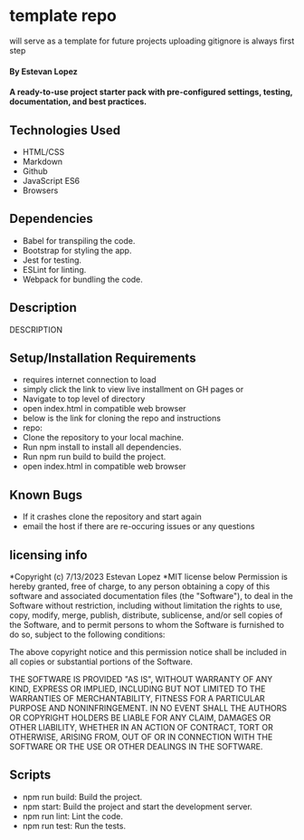 # template repo
 will serve as a template for future projects
uploading gitignore is always first step

 #### By Estevan Lopez

#### A ready-to-use project starter pack with pre-configured settings, testing, documentation, and best practices.

## Technologies Used

* HTML/CSS
* Markdown
* Github
* JavaScript ES6
* Browsers
## Dependencies
* Babel for transpiling the code.
* Bootstrap for styling the app.
* Jest for testing.
* ESLint for linting.
* Webpack for bundling the code.


## Description
DESCRIPTION




## Setup/Installation Requirements

* requires internet connection to load
* simply click the link to view live installment on GH pages 
 or
* Navigate to top level of directory
* open index.html in compatible web browser
* below is the link for cloning the repo and instructions 
* repo:
* Clone the repository to your local machine.
* Run npm install to install all dependencies.
* Run npm run build to build the project.
* open index.html in compatible web browser


## Known Bugs

* If it crashes clone the repository and start again
* email the host if there are re-occuring issues or any questions

## licensing info 
*Copyright (c) 7/13/2023 Estevan Lopez
*MIT license below
Permission is hereby granted, free of charge, to any person obtaining a copy
of this software and associated documentation files (the "Software"), to deal
in the Software without restriction, including without limitation the rights
to use, copy, modify, merge, publish, distribute, sublicense, and/or sell
copies of the Software, and to permit persons to whom the Software is
furnished to do so, subject to the following conditions:

The above copyright notice and this permission notice shall be included in all
copies or substantial portions of the Software.

THE SOFTWARE IS PROVIDED "AS IS", WITHOUT WARRANTY OF ANY KIND, EXPRESS OR
IMPLIED, INCLUDING BUT NOT LIMITED TO THE WARRANTIES OF MERCHANTABILITY,
FITNESS FOR A PARTICULAR PURPOSE AND NONINFRINGEMENT. IN NO EVENT SHALL THE
AUTHORS OR COPYRIGHT HOLDERS BE LIABLE FOR ANY CLAIM, DAMAGES OR OTHER
LIABILITY, WHETHER IN AN ACTION OF CONTRACT, TORT OR OTHERWISE, ARISING FROM,
OUT OF OR IN CONNECTION WITH THE SOFTWARE OR THE USE OR OTHER DEALINGS IN THE
SOFTWARE.

## Scripts
* npm run build: Build the project.
* npm start: Build the project and start the development server.
* npm run lint: Lint the code.
* npm run test: Run the tests.

